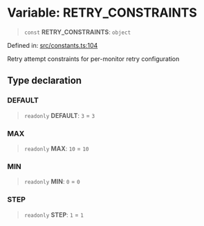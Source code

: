 # Variable: RETRY\_CONSTRAINTS

> `const` **RETRY\_CONSTRAINTS**: `object`

Defined in: [src/constants.ts:104](https://github.com/Nick2bad4u/Uptime-Watcher/blob/dca5483e793478722cd3e6e125cafcec5fc771f0/src/constants.ts#L104)

Retry attempt constraints for per-monitor retry configuration

## Type declaration

### DEFAULT

> `readonly` **DEFAULT**: `3` = `3`

### MAX

> `readonly` **MAX**: `10` = `10`

### MIN

> `readonly` **MIN**: `0` = `0`

### STEP

> `readonly` **STEP**: `1` = `1`
